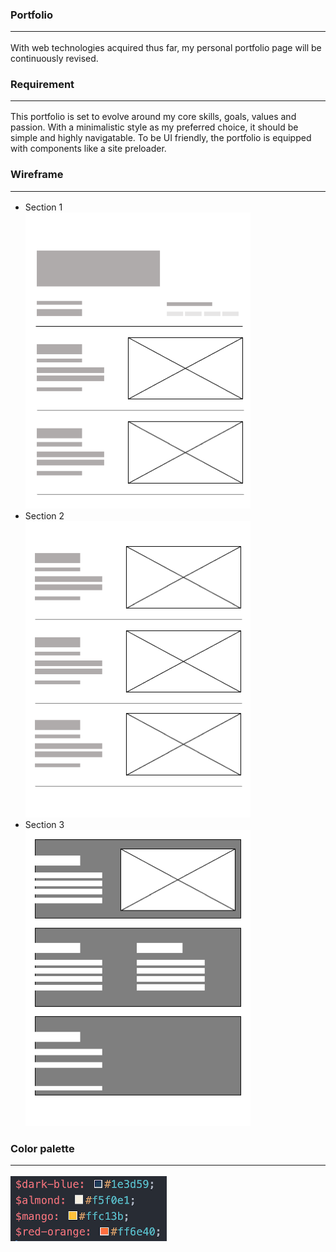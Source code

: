 ### Portfolio<hr>

With web technologies acquired thus far, my personal portfolio page will be continuously revised.

### Requirement<hr>

This portfolio is set to evolve around my core skills, goals, values and passion. With a minimalistic style as my preferred choice, it should be simple and highly navigatable. To be UI friendly, the portfolio is equipped with components like a site preloader.

### Wireframe<hr>

- Section 1<br>
  ![wireframe section 1](./assets/img/section1.png)
- Section 2<br>
  ![wireframe section 2](./assets/img/section2.png)
- Section 3<br>
  ![wireframe section 3](./assets/img/section3.png)

### Color palette<hr>

![color palette](./assets/img/color-palette.png)
